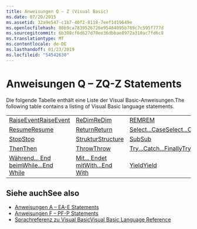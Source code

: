 ```yaml
---
title: Anweisungen Q – Z (Visual Basic)
ms.date: 07/20/2015
ms.assetid: 32a9e547-c1b7-40f2-8118-7eef1d19649e
ms.openlocfilehash: 80b9ca7839526726e95484095b789c7c595f777d
ms.sourcegitcommit: 6b308cf6d627d78ee36dbbae8972a310ac7fd6c8
ms.translationtype: MT
ms.contentlocale: de-DE
ms.lasthandoff: 01/23/2019
ms.locfileid: "54542630"
---
```

# <a name="q-z-statements"></a><span data-ttu-id="7437f-102">Anweisungen Q – Z</span><span class="sxs-lookup"><span data-stu-id="7437f-102">Q-Z Statements</span></span>
<span data-ttu-id="7437f-103">Die folgende Tabelle enthält eine Liste der Visual Basic-Anweisungen.</span><span class="sxs-lookup"><span data-stu-id="7437f-103">The following table contains a listing of Visual Basic language statements.</span></span>  
  
|||||  
|---|---|---|---|  
|[<span data-ttu-id="7437f-104">RaiseEvent</span><span class="sxs-lookup"><span data-stu-id="7437f-104">RaiseEvent</span></span>](../../../visual-basic/language-reference/statements/raiseevent-statement.md)|[<span data-ttu-id="7437f-105">ReDim</span><span class="sxs-lookup"><span data-stu-id="7437f-105">ReDim</span></span>](../../../visual-basic/language-reference/statements/redim-statement.md)|[<span data-ttu-id="7437f-106">REM</span><span class="sxs-lookup"><span data-stu-id="7437f-106">REM</span></span>](../../../visual-basic/language-reference/statements/rem-statement.md)|[<span data-ttu-id="7437f-107">RemoveHandler</span><span class="sxs-lookup"><span data-stu-id="7437f-107">RemoveHandler</span></span>](../../../visual-basic/language-reference/statements/removehandler-statement.md)|  
|[<span data-ttu-id="7437f-108">Resume</span><span class="sxs-lookup"><span data-stu-id="7437f-108">Resume</span></span>](../../../visual-basic/language-reference/statements/resume-statement.md)|[<span data-ttu-id="7437f-109">Return</span><span class="sxs-lookup"><span data-stu-id="7437f-109">Return</span></span>](../../../visual-basic/language-reference/statements/return-statement.md)|[<span data-ttu-id="7437f-110">Select...Case</span><span class="sxs-lookup"><span data-stu-id="7437f-110">Select...Case</span></span>](../../../visual-basic/language-reference/statements/select-case-statement.md)|[<span data-ttu-id="7437f-111">Set</span><span class="sxs-lookup"><span data-stu-id="7437f-111">Set</span></span>](../../../visual-basic/language-reference/statements/set-statement.md)|  
|[<span data-ttu-id="7437f-112">Stop</span><span class="sxs-lookup"><span data-stu-id="7437f-112">Stop</span></span>](../../../visual-basic/language-reference/statements/stop-statement.md)|[<span data-ttu-id="7437f-113">Struktur</span><span class="sxs-lookup"><span data-stu-id="7437f-113">Structure</span></span>](../../../visual-basic/language-reference/statements/structure-statement.md)|[<span data-ttu-id="7437f-114">Sub</span><span class="sxs-lookup"><span data-stu-id="7437f-114">Sub</span></span>](../../../visual-basic/language-reference/statements/sub-statement.md)|[<span data-ttu-id="7437f-115">SyncLock</span><span class="sxs-lookup"><span data-stu-id="7437f-115">SyncLock</span></span>](../../../visual-basic/language-reference/statements/synclock-statement.md)|  
|[<span data-ttu-id="7437f-116">Then</span><span class="sxs-lookup"><span data-stu-id="7437f-116">Then</span></span>](../../../visual-basic/language-reference/statements/then-statement.md)|[<span data-ttu-id="7437f-117">Throw</span><span class="sxs-lookup"><span data-stu-id="7437f-117">Throw</span></span>](../../../visual-basic/language-reference/statements/throw-statement.md)|[<span data-ttu-id="7437f-118">Try...Catch...Finally</span><span class="sxs-lookup"><span data-stu-id="7437f-118">Try...Catch...Finally</span></span>](../../../visual-basic/language-reference/statements/try-catch-finally-statement.md)|[<span data-ttu-id="7437f-119">Using</span><span class="sxs-lookup"><span data-stu-id="7437f-119">Using</span></span>](../../../visual-basic/language-reference/statements/using-statement.md)|  
|[<span data-ttu-id="7437f-120">Während... End beim</span><span class="sxs-lookup"><span data-stu-id="7437f-120">While...End While</span></span>](../../../visual-basic/language-reference/statements/while-end-while-statement.md)|[<span data-ttu-id="7437f-121">Mit... Endet mit</span><span class="sxs-lookup"><span data-stu-id="7437f-121">With...End With</span></span>](../../../visual-basic/language-reference/statements/with-end-with-statement.md)|[<span data-ttu-id="7437f-122">Yield</span><span class="sxs-lookup"><span data-stu-id="7437f-122">Yield</span></span>](../../../visual-basic/language-reference/statements/yield-statement.md)||  
  
## <a name="see-also"></a><span data-ttu-id="7437f-123">Siehe auch</span><span class="sxs-lookup"><span data-stu-id="7437f-123">See also</span></span>
- [<span data-ttu-id="7437f-124">Anweisungen A – E</span><span class="sxs-lookup"><span data-stu-id="7437f-124">A-E Statements</span></span>](../../../visual-basic/language-reference/statements/a-e-statements.md)
- [<span data-ttu-id="7437f-125">Anweisungen F – P</span><span class="sxs-lookup"><span data-stu-id="7437f-125">F-P Statements</span></span>](../../../visual-basic/language-reference/statements/f-p-statements.md)
- [<span data-ttu-id="7437f-126">Sprachreferenz zu Visual Basic</span><span class="sxs-lookup"><span data-stu-id="7437f-126">Visual Basic Language Reference</span></span>](../../../visual-basic/language-reference/index.md)
